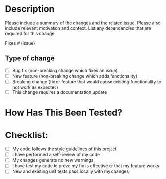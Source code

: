 # Description

Please include a summary of the changes and the related issue. Please also include relevant motivation and context. List any dependencies that are required for this change.

Fixes # (issue)

## Type of change

- [ ] Bug fix (non-breaking change which fixes an issue)
- [ ] New feature (non-breaking change which adds functionality)
- [ ] Breaking change (fix or feature that would cause existing functionality to not work as expected)
- [ ] This change requires a documentation update

# How Has This Been Tested?



# Checklist:

- [ ] My code follows the style guidelines of this project
- [ ] I have performed a self-review of my code
- [ ] My changes generate no new warnings
- [ ] I have test my code to prove my fix is effective or that my feature works
- [ ] New and existing unit tests pass locally with my changes
